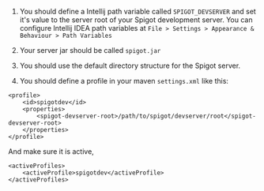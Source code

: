 1. You should define a Intellij path variable called `SPIGOT_DEVSERVER` and set it's value to the server root of your
Spigot development server.
You can configure Intellij IDEA path variables at `File > Settings > Appearance & Behaviour > Path Variables`

2. Your server jar should be called `spigot.jar`

3. You should use the default directory structure for the Spigot server.

4. You should define a profile in your maven `settings.xml` like this:

```
<profile>
    <id>spigotdev</id>
    <properties>
        <spigot-devserver-root>/path/to/spigot/devserver/root</spigot-devserver-root>
    </properties>
</profile>
```
And make sure it is active,
```
<activeProfiles>
    <activeProfile>spigotdev</activeProfile>
</activeProfiles>
```